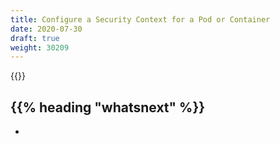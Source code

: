 ```yaml
---
title: Configure a Security Context for a Pod or Container
date: 2020-07-30
draft: true
weight: 30209
---
```

<!-- overview -->
{{<todo>}}
<!-- body -->

## {{% heading "whatsnext" %}}

- []()
